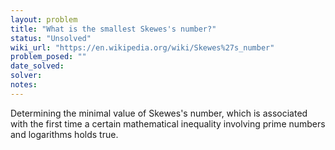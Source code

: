 ```yaml
---
layout: problem
title: "What is the smallest Skewes's number?"
status: "Unsolved"
wiki_url: "https://en.wikipedia.org/wiki/Skewes%27s_number"
problem_posed: ""
date_solved:
solver:
notes:
---
```

Determining the minimal value of Skewes's number, which is associated with the first time a certain mathematical inequality involving prime numbers and logarithms holds true.